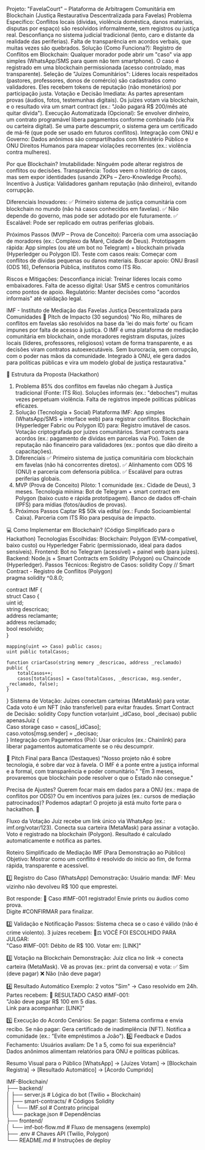 Projeto: "FavelaCourt" – Plataforma de Arbitragem Comunitária em Blockchain
(Justiça Restaurativa Descentralizada para Favelas)
Problema Específico:
Conflitos locais (dívidas, violência doméstica, danos materiais, disputas por espaço) são resolvidos informalmente, sem registros ou justiça real.
Desconfiança no sistema judicial tradicional (lento, caro e distante da realidade das periferias).
Falta de transparência em acordos verbais, que muitas vezes são quebrados.
Solução (Como Funciona?):
Registro de Conflitos em Blockchain:
Qualquer morador pode abrir um "caso" via app simples (WhatsApp/SMS para quem não tem smartphone).
O caso é registrado em uma blockchain permissionada (acesso controlado, mas transparente).
Seleção de "Juízes Comunitários":
Líderes locais respeitados (pastores, professores, donos de comércio) são cadastrados como validadores.
Eles recebem tokens de reputação (não monetários) por participação justa.
Votação e Decisão Imediata:
As partes apresentam provas (áudios, fotos, testemunhas digitais).
Os juízes votam via blockchain, e o resultado vira um smart contract (ex.: "João pagará R$ 200/mês até quitar dívida").
Execução Automatizada (Opcional):
Se envolver dinheiro, um contrato programável libera pagamentos conforme combinado (via Pix ou carteira digital).
Se uma parte descumprir, o sistema gera um certificado de má-fé (que pode ser usado em futuros conflitos).
Integração com ONU e Governo:
Dados anônimos são compartilhados com Ministério Público e ONU Direitos Humanos para mapear violações recorrentes (ex.: violência contra mulheres).

Por que Blockchain?
Imutabilidade: Ninguém pode alterar registros de conflitos ou decisões.
Transparência: Todos veem o histórico de casos, mas sem expor identidades (usando ZKPs – Zero-Knowledge Proofs).
Incentivo à Justiça: Validadores ganham reputação (não dinheiro), evitando corrupção.

Diferenciais Inovadores:
✅ Primeiro sistema de justiça comunitária com blockchain no mundo (não há casos conhecidos em favelas).
✅ Não depende do governo, mas pode ser adotado por ele futuramente.
✅ Escalável: Pode ser replicado em outras periferias globais.

Próximos Passos (MVP – Prova de Conceito):
Parceria com uma associação de moradores (ex.: Complexo da Maré, Cidade de Deus).
Prototipagem rápida:
App simples (ou até um bot no Telegram) + blockchain privada (Hyperledger ou Polygon ID).
Teste com casos reais:
Começar com conflitos de dívidas pequenas ou danos materiais.
Buscar apoio:
ONU Brasil (ODS 16), Defensoria Pública, institutos como ITS Rio.

Riscos e Mitigações:
Desconfiança inicial: Treinar líderes locais como embaixadores.
Falta de acesso digital: Usar SMS e centros comunitários como pontos de apoio.
Regulatório: Manter decisões como "acordos informais" até validação legal.

IMF - Instituto de Mediação das Favelas
Justiça Descentralizada para Comunidades
📌 Pitch de Impacto (30 segundos)
"No Rio, milhares de conflitos em favelas são resolvidos na base da 'lei do mais forte' ou ficam impunes por falta de acesso à justiça. O IMF é uma plataforma de mediação comunitária em blockchain, onde moradores registram disputas, juízes locais (líderes, professores, religiosos) votam de forma transparente, e as decisões viram contratos autoexecutáveis. Sem burocracia, sem corrupção, com o poder nas mãos da comunidade. Integrado à ONU, ele gera dados para políticas públicas e vira um modelo global de justiça restaurativa."

🎯 Estrutura da Proposta (Hackathon)
1. Problema
85% dos conflitos em favelas não chegam à Justiça tradicional (Fonte: ITS Rio).
Soluções informais (ex.: "deboches") muitas vezes perpetuam violência.
Falta de registros impede políticas públicas eficazes.
2. Solução (Tecnologia + Social)
Plataforma IMF:
App simples (WhatsApp/SMS + interface web) para registrar conflitos.
Blockchain (Hyperledger Fabric ou Polygon ID) para:
Registro imutável de casos.
Votação criptografada por juízes comunitários.
Smart contracts para acordos (ex.: pagamento de dívidas em parcelas via Pix).
Token de reputação não financeiro para validadores (ex.: pontos que dão direito a capacitações).
3. Diferenciais
✅ Primeiro sistema de justiça comunitária com blockchain em favelas (não há concorrentes diretos).
✅ Alinhamento com ODS 16 (ONU) e parceria com defensoria pública.
✅ Escalável para outras periferias globais.
4. MVP (Prova de Conceito)
Piloto: 1 comunidade (ex.: Cidade de Deus), 3 meses.
Tecnologia mínima:
Bot de Telegram + smart contract em Polygon (baixo custo e rápida prototipagem).
Banco de dados off-chain (IPFS) para mídias (fotos/áudios de provas).
5. Próximos Passos
Captar R$ 50k via edital (ex.: Fundo Socioambiental Caixa).
Parceria com ITS Rio para pesquisa de impacto.

💻 Como Implementar em Blockchain?
(Código Simplificado para o Hackathon)
Tecnologias Escolhidas:
Blockchain: Polygon (EVM-compatível, baixo custo) ou Hyperledger Fabric (permissionado, ideal para dados sensíveis).
Frontend: Bot no Telegram (acessível) + painel web (para juízes).
Backend: Node.js + Smart Contracts em Solidity (Polygon) ou Chaincode (Hyperledger).
Passos Técnicos:
Registro de Casos:
solidity
Copy
// Smart Contract - Registro de Conflitos (Polygon)  
pragma solidity ^0.8.0;  

contract IMF {  
    struct Caso {  
        uint id;  
        string descricao;  
        address reclamante;  
        address reclamado;  
        bool resolvido;  
    }  

    mapping(uint => Caso) public casos;  
    uint public totalCasos;  

    function criarCaso(string memory _descricao, address _reclamado) public {  
        totalCasos++;  
        casos[totalCasos] = Caso(totalCasos, _descricao, msg.sender, _reclamado, false);  
    }  
} 
Sistema de Votação:
Juízes conectam carteiras (MetaMask) para votar.
Cada voto é um NFT (não transferível) para evitar fraudes.
Smart Contract de Decisão:
solidity
Copy
function votar(uint _idCaso, bool _decisao) public apenasJuiz {  
    Caso storage caso = casos[_idCaso];  
    caso.votos[msg.sender] = _decisao;  
} 
Integração com Pagamentos (Pix):
Usar oráculos (ex.: Chainlink) para liberar pagamentos automaticamente se o réu descumprir.

📢 Pitch Final para Banca (Destaques)
"Nosso projeto não é sobre tecnologia, é sobre dar voz à favela. O IMF é a ponte entre a justiça informal e a formal, com transparência e poder comunitário."
"Em 3 meses, provaremos que blockchain pode resolver o que o Estado não consegue."

Precisa de Ajustes?
Querem focar mais em dados para a ONU (ex.: mapa de conflitos por ODS)?
Ou em incentivos para juízes (ex.: cursos de mediação patrocinados)?
Podemos adaptar! O projeto já está muito forte para o hackathon. 🚀

Fluxo da Votação
Juiz recebe um link único via WhatsApp (ex.: imf.org/votar/123).
Conecta sua carteira (MetaMask) para assinar a votação.
Voto é registrado na blockchain (Polygon).
Resultado é calculado automaticamente e notifica as partes.

Roteiro Simplificado de Mediação IMF
(Para Demonstração ao Público)
Objetivo: Mostrar como um conflito é resolvido do início ao fim, de forma rápida, transparente e acessível.

1️⃣ Registro do Caso (WhatsApp)
Demonstração:
Usuário manda:
IMF: Meu vizinho não devolveu R$ 100 que emprestei.  

Bot responde:
📌 Caso #IMF-001 registrado! Envie prints ou áudios como prova.  
Digite #CONFIRMAR para finalizar.  

2️⃣ Validação e Notificação
Passos:
Sistema checa se o caso é válido (não é crime violento).
3 juízes recebem:
🧑⚖️ VOCÊ FOI ESCOLHIDO PARA JULGAR:  
"Caso #IMF-001: Débito de R$ 100. Votar em: [LINK]"  

3️⃣ Votação na Blockchain
Demonstração:
Juiz clica no link → conecta carteira (MetaMask).
Vê as provas (ex.: print da conversa) e vota:
✅ Sim (deve pagar)
❌ Não (não deve pagar)

4️⃣ Resultado Automático
Exemplo:
2 votos "Sim" → Caso resolvido em 24h.
Partes recebem:
📢 RESULTADO CASO #IMF-001:  
"João deve pagar R$ 100 em 5 dias.  
Link para acompanhar: [LINK]"  

5️⃣ Execução do Acordo
Cenários:
Se pagar: Sistema confirma e envia recibo.
Se não pagar:
Gera certificado de inadimplência (NFT).
Notifica a comunidade (ex.: "Evite empréstimos a João").
6️⃣ Feedback e Dados
Fechamento:
Usuários avaliam:
De 1 a 5, como foi sua experiência?  
Dados anônimos alimentam relatórios para ONU e políticas públicas.

Resumo Visual para o Público
[WhatsApp] → [Juízes Votam] → [Blockchain Registra] → [Resultado Automático] → [Acordo Cumprido]  

IMF-Blockchain/  
├── backend/  
│   ├── server.js          # Lógica do bot (Twilio + Blockchain)  
│   ├── smart-contracts/   # Códigos Solidity  
│   │   └── IMF.sol        # Contrato principal  
│   └── package.json       # Dependências  
├── frontend/  
│   └── imf-bot-flow.md    # Fluxo de mensagens (exemplo)  
├── .env                   # Chaves API (Twilio, Polygon)  
└── README.md              # Instruções de deploy 

